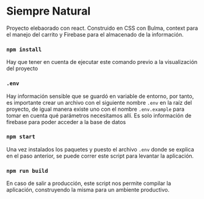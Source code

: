 # Siempre Natural

Proyecto elebaorado con react. Construido en CSS con Bulma, context para el manejo del carrito y Firebase para el almacenado de la información.

### `npm install`

Hay que tener en cuenta de ejecutar este comando previo a la visualización del proyecto

### `.env`

Hay información sensible que se guardó en variable de entorno, por tanto, es importante crear un archivo con el siguiente nombre `.env` en la raíz del proyecto, de igual manera existe uno con el nombre `.env.example` para tomar en cuenta qué parámetros necesitamos allí. Es solo información de firebase para poder acceder a la base de datos

### `npm start`

Una vez instalados los paquetes y puesto el archivo `.env` donde se explica en el paso anterior, se puede correr este script para levantar la aplicación.

### `npm run build`

En caso de salir a producción, este script nos permite compilar la aplicación, construyendo la misma para un ambiente productivo.